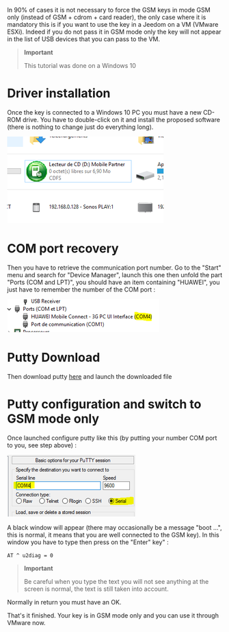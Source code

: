 In 90% of cases it is not necessary to force the GSM keys in mode
GSM only (instead of GSM + cdrom + card reader), the only case
where it is mandatory this is if you want to use the key in a
Jeedom on a VM (VMware ESXi). Indeed if you do not pass it in
GSM mode only the key will not appear in the list of
USB devices that you can pass to the VM.

> **Important**
>
> This tutorial was done on a Windows 10

Driver installation 
========================

Once the key is connected to a Windows 10 PC you must have a
new CD-ROM drive. You have to double-click on it and install the
proposed software (there is nothing to change just do everything
long).

![gsmonly](images/gsmonly.PNG)

COM port recovery 
========================

Then you have to retrieve the communication port number. Go to
the "Start" menu and search for "Device Manager", launch
this one then unfold the part "Ports (COM and LPT)", you should have
an item containing "HUAWEI", you just have to remember the number of the
COM port :

![gsmonly2](images/gsmonly2.PNG)

Putty Download 
=======================

Then download putty
[here](https://the.earth.li/~sgtatham/putty/latest/x86/putty.exe) and
launch the downloaded file

Putty configuration and switch to GSM mode only 
=======================================================

Once launched configure putty like this (by putting your number
COM port to you, see step above) :

![gsmonly3](images/gsmonly3.PNG)

A black window will appear (there may occasionally be a
message "boot ...", this is normal, it means that you are well
connected to the GSM key). In this window you have to type then press
on the "Enter" key" :

    AT ^ u2diag = 0

> **Important**
>
> Be careful when you type the text you will not see anything at
> the screen is normal, the text is still taken into account.

Normally in return you must have an OK.

That's it finished. Your key is in GSM mode only and you
can use it through VMware now.
